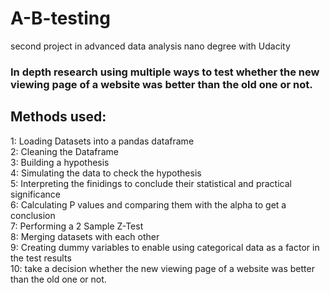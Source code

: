 # A-B-testing
second project in advanced data analysis nano degree with Udacity
### In depth research using multiple ways to test whether the new viewing page of a website was better than the old one or not.
    
## Methods used:   
    
1: Loading Datasets into a pandas dataframe        
2: Cleaning the Dataframe        
3: Building a hypothesis    
4: Simulating the data to check the hypothesis    
5: Interpreting the finidings to conclude their statistical and practical significance    
6: Calculating P values and comparing them with the alpha to get a conclusion    
7: Performing a 2 Sample Z-Test    
8: Merging datasets with each other    
9: Creating dummy variables to enable using categorical data as a factor in the test results   
10: take a decision whether the new viewing page of a website was better than the old one or not.



